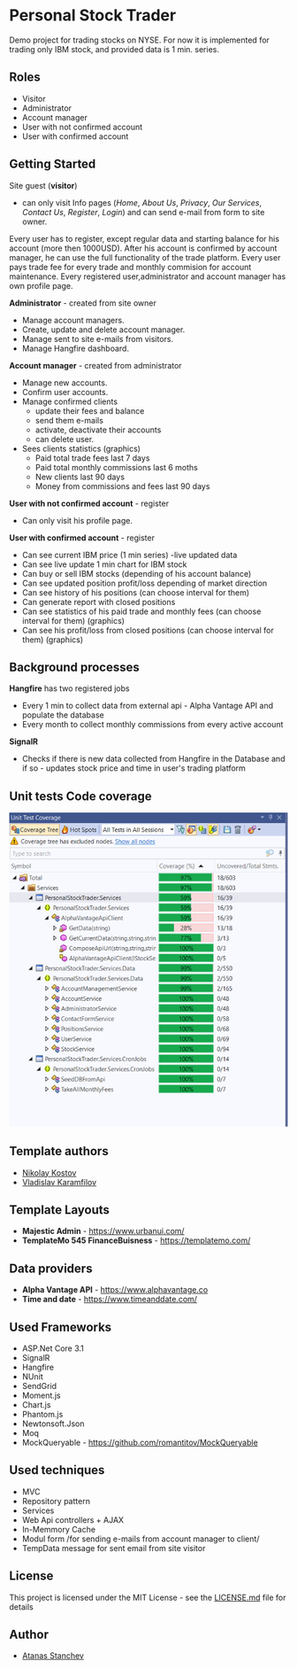 # Personal Stock Trader

Demo project for trading stocks on NYSE. For now it is implemented for trading only IBM stock, and provided data is 1 min. series.

## Roles

* Visitor
* Administrator
* Account manager
* User with not confirmed account
* User with confirmed account

## Getting Started

Site guest (**visitor**) 
* can only visit Info pages (*Home*, *About Us*, *Privacy*, *Our Services*, *Contact Us*, *Register*, *Login*) 
		and can send e-mail from form to site owner.

Every user has to register, except regular data and starting balance for his account (more then 1000USD). After his account is confirmed by account manager, he can use the full functionality of the trade platform.
Every user pays trade fee for every trade and monthly commision for account maintenance.
Every registered user,administrator and account manager has own profile page.


**Administrator** - created from site owner
* Manage account managers.
* Create, update and delete account manager. 
* Manage sent to site e-mails from visitors. 
* Manage Hangfire dashboard.


**Account manager** - created from administrator
* Manage new accounts. 
* Confirm user accounts. 
* Manage confirmed clients
	- update their fees and balance
	- send them e-mails
	- activate, deactivate their accounts
	- can delete user.
* Sees clients statistics (graphics)
	- Paid total trade fees last 7 days 
	- Paid total monthly commissions last 6 moths
	- New clients last 90 days
	- Money from commissions and fees last 90 days
	
		
**User with not confirmed account** - register
* Can only visit his profile page.


**User with confirmed account** - register
* Can see current IBM price (1 min series) -live updated data
* Can see live update 1 min chart for IBM stock
* Can buy or sell IBM stocks (depending of his account balance)
* Can see updated position profit/loss depending of market direction
* Can see history of his positions (can choose interval for them)
* Can generate report with closed positions
* Can see statistics of his paid trade and monthly fees (can choose interval for them) (graphics)
* Can see his profit/loss from closed positions (can choose interval for them) (graphics)

## Background processes

**Hangfire** has two registered jobs
* Every 1 min to collect data from external api - Alpha Vantage API and populate the database
* Every month to collect monthly commissions from every active account

**SignalR**
* Checks if there is new data collected from Hangfire in the Database and if so - updates stock price and time in user's trading platform

## Unit tests Code coverage

![Code coverage](https://github.com/astanchev/Personal-Stock-Trader/blob/master/Code_Coverage.png)

## Template authors

- [Nikolay Kostov](https://github.com/NikolayIT)
- [Vladislav Karamfilov](https://github.com/vladislav-karamfilov)

## Template Layouts

* **Majestic Admin** - https://www.urbanui.com/
* **TemplateMo 545 FinanceBuisness** - https://templatemo.com/

## Data providers

* **Alpha Vantage API** - https://www.alphavantage.co
* **Time and date** - https://www.timeanddate.com/

## Used Frameworks

* ASP.Net Core 3.1
* SignalR
* Hangfire
* NUnit
* SendGrid
* Moment.js
* Chart.js
* Phantom.js
* Newtonsoft.Json
* Moq
* MockQueryable - https://github.com/romantitov/MockQueryable

## Used techniques
* MVC
* Repository pattern
* Services
* Web Api controllers + AJAX
* In-Memmory Cache
* Modul form /for sending e-mails from account manager to client/
* TempData message for sent email from site visitor

## License

This project is licensed under the MIT License - see the [LICENSE.md](LICENSE.md) file for details

## Author

- [Atanas Stanchev](https://github.com/astanchev)
